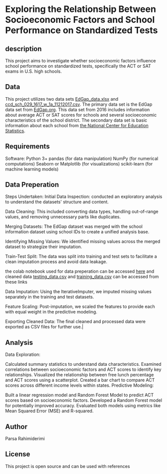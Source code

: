 # Exploring the Relationship Between Socioeconomic Factors and School Performance on Standardized Tests

## description
This project aims to investigate whether socioeconomic factors influence school performance on standardized tests, specifically the ACT or SAT exams in U.S. high schools.
## Data 
This project utilizes two data sets [EdGap_data.xlsx](https://github.com/Parsar22/Education/blob/1ef80dbb86f98226108ed3cc586b3e162da545f7/EdGap_data.xlsx) and [ccd_sch_029_1617_w_1a_11212017.csv](https://drive.google.com/file/d/1HvW2w-o2XZzCm4KTvnb1Bb3BvoAa14BP/view?usp=sharing). The primary data set is the EdGap data set from [EdGap.org](https://www.edgap.org/#5/37.875/-96.987). This data set from 2016 includes information about average ACT or SAT scores for schools and several socioeconomic characteristics of the school district. The secondary data set is basic information about each school from [the National Center for Education Statistics](https://nces.ed.gov/ccd/pubschuniv.asp).

## Requirements

Software:
Python 3+
pandas (for data manipulation)
NumPy (for numerical computations)
Seaborn or Matplotlib (for visualizations)
scikit-learn (for machine learning models)

## Data Preperation

Steps Undertaken:
Initial Data Inspection: conducted an exploratory analysis to understand the datasets' structure and content.

Data Cleaning: This included converting data types, handling out-of-range values, and removing unnecessary parts like duplicates.

Merging Datasets: The EdGap dataset was merged with the school information dataset using school IDs to create a unified analysis base.

Identifying Missing Values: We identified missing values across the merged dataset to strategize their imputation.

Train-Test Split: The data was split into training and test sets to facilitate a clean imputation process and avoid data leakage.

the colab notebook used for data preperation can be accessed [here](https://github.com/Parsar22/Education/blob/main/DATA_3320_Education_Inequality_Data_Preparation.ipynb) and cleaned data [testing_data.csv](https://github.com/Parsar22/Education/raw/main/testing_data.csv) and [training_data.csv](https://github.com/Parsar22/Education/raw/main/training_data.csv) can be accessed from these links

Data Imputation: Using the IterativeImputer, we imputed missing values separately in the training and test datasets.

Feature Scaling: Post-imputation, we scaled the features to provide each with equal weight in the predictive modeling.

Exporting Cleaned Data: The final cleaned and processed data were exported as CSV files for further use.|


## Analysis

Data Exploration:

Calculated summary statistics to understand data characteristics.
Examined correlations between socioeconomic factors and ACT scores to identify key relationships.
Visualized the relationship between free lunch percentage and ACT scores using a scatterplot.
Created a bar chart to compare ACT scores across different income levels within states.
Predictive Modeling:

Built a linear regression model and Random Forest Model to predict ACT scores based on socioeconomic factors.
Developed a Random Forest model for potentially improved accuracy.
Evaluated both models using metrics like Mean Squared Error (MSE) and R-squared.


## Author 

Parsa Rahimiderimi

## License 

This project is open source and can be used with references


